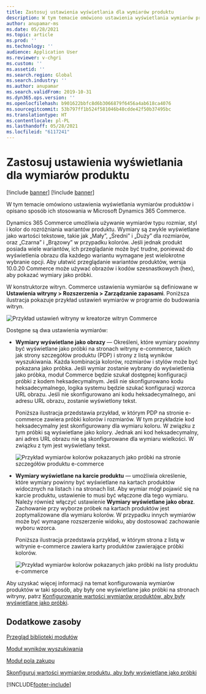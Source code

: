 ```yaml
---
title: Zastosuj ustawienia wyświetlania dla wymiarów produktu
description: W tym temacie omówiono ustawienia wyświetlania wymiarów produktów i opisano sposób ich stosowania w Microsoft Dynamics 365 Commerce.
author: anupamar-ms
ms.date: 05/28/2021
ms.topic: article
ms.prod: ''
ms.technology: ''
audience: Application User
ms.reviewer: v-chgri
ms.custom: ''
ms.assetid: ''
ms.search.region: Global
ms.search.industry: ''
ms.author: anupamar
ms.search.validFrom: 2019-10-31
ms.dyn365.ops.version: ''
ms.openlocfilehash: b901622bbfc8d6b3066879f6456a4ab618ca4076
ms.sourcegitcommit: 53b797ff1b524f581046b48cdde42f50b37495bc
ms.translationtype: HT
ms.contentlocale: pl-PL
ms.lasthandoff: 05/28/2021
ms.locfileid: "6117241"
---
```

# <a name="apply-display-settings-for-product-dimensions"></a>Zastosuj ustawienia wyświetlania dla wymiarów produktu

[!include [banner](includes/banner.md)]
[!include [banner](includes/preview-banner.md)]

W tym temacie omówiono ustawienia wyświetlania wymiarów produktów i opisano sposób ich stosowania w Microsoft Dynamics 365 Commerce.

Dynamics 365 Commerce umożliwia używanie wymiarów typu rozmiar, styl i kolor do rozróżniania wariantów produktu. Wymiary są zwykle wyświetlane jako wartości tekstowe, takie jak „Mały”, „Średni” i „Duży” dla rozmiarów, oraz „Czarna” i „Brązowy” w przypadku kolorów. Jeśli jednak produkt posiada wiele wariantów, ich przeglądanie może być trudne, ponieważ do wyświetlenia obrazu dla każdego wariantu wymagane jest wielokrotne wybranie opcji. Aby ułatwić przeglądanie wariantów produktów, wersja 10.0.20 Commerce może używać obrazów i kodów szesnastkowych (hex), aby pokazać wymiary jako próbki.

W konstruktorze witryn. Commerce ustawienia wymiarów są definiowane w **Ustawienia witryny \> Rozszerzenia \> Zarządzanie zapasami**. Poniższa ilustracja pokazuje przykład ustawień wymiarów w programie do budowania witryn.

![Przykład ustawień witryny w kreatorze witryn Commerce](./dev-itpro/media/swatch_site_settings.PNG)

Dostępne są dwa ustawienia wymiarów:

- **Wymiary wyświetlane jako obrazy** — Określeni, które wymiary powinny być wyświetlane jako próbki na stronach witryny e-commerce, takich jak strony szczegółów produktu (PDP) i strony z listą wyników wyszukiwania. Każda kombinacja kolorów, rozmiarów i stylów może być pokazana jako próbka. Jeśli wymiar zostanie wybrany do wyświetlenia jako próbka, moduł Commerce będzie szukał dostępnej konfiguracji próbki z kodem heksadecymalnym. Jeśli nie skonfigurowano kodu heksadecymalnego, logika systemu będzie szukać konfiguracji wzorca URL obrazu. Jeśli nie skonfigurowano ani kodu heksadecymalnego, ani adresu URL obrazu, zostanie wyświetlony tekst.

    Poniższa ilustracja przedstawia przykład, w którym PDP na stronie e-commerce zawiera próbki kolorów i rozmiarów. W tym przykładzie kod heksadecymalny jest skonfigurowany dla wymiaru koloru. W związku z tym próbki są wyświetlane jako kolory. Jednak ani kod heksadecymalny, ani adres URL obrazu nie są skonfigurowane dla wymiaru wielkości. W związku z tym jest wyświetlany tekst.

    ![Przykład wymiarów kolorów pokazanych jako próbki na stronie szczegółów produktu e-commerce](./dev-itpro/media/swatch_pdp.png)

- **Wymiary wyświetlane na karcie produktu** — umożliwia określenie, które wymiary powinny być wyświetlane na kartach produktów widocznych na listach i na stronach list. Aby wymiar mógł pojawić się na karcie produktu, ustawienie to musi być włączone dla tego wymiaru. Należy również włączyć ustawienie **Wymiary wyświetlane jako obraz**. Zachowanie przy wyborze próbek na kartach produktów jest zoptymalizowane dla wymiaru kolorów. W przypadku innych wymiarów może być wymagane rozszerzenie widoku, aby dostosować zachowanie wyboru wzorca.

    Poniższa ilustracja przedstawia przykład, w którym strona z listą w witrynie e-commerce zawiera karty produktów zawierające próbki kolorów.

    ![Przykład wymiarów kolorów pokazanych jako próbki na listy produktu e-commerce](./dev-itpro/media/swatch_searchresults.PNG)

Aby uzyskać więcej informacji na temat konfigurowania wymiarów produktów w taki sposób, aby były one wyświetlane jako próbki na stronach witryny, patrz [Konfigurowanie wartości wymiarów produktów, aby były wyświetlane jako próbki](./dev-itpro/dimensions-swatch.md).

## <a name="additional-resources"></a>Dodatkowe zasoby

[Przegląd biblioteki modułów](starter-kit-overview.md)

[Moduł wyników wyszukiwania](search-result-module.md)

[Moduł pola zakupu](add-buy-box.md)

[Skonfiguruj wartości wymiarów produktu, aby były wyświetlane jako próbki](./dev-itpro/dimensions-swatch.md)

[!INCLUDE[footer-include](../includes/footer-banner.md)]

